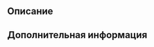 <!-- Это общий шаблон для создания Pull Request. Все данные необходимо вписывать ниже заголовка, но до комментария следующего раздела -->
<!-- Этот раздел должен содержать описание изменений -->
## Описание

<!-- В этот раздел можно добавить дополнительную информацию: изображения, ссылки, файлы -->
## Дополнительная информация

<!-- В случае, если изменения закрывают какой-либо issue, обязательно укажите его на строке ниже в формате: fixes #номер_issue -->
